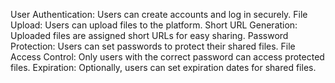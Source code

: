 User Authentication: Users can create accounts and log in securely.
File Upload: Users can upload files to the platform.
Short URL Generation: Uploaded files are assigned short URLs for easy sharing.
Password Protection: Users can set passwords to protect their shared files.
File Access Control: Only users with the correct password can access protected files.
Expiration: Optionally, users can set expiration dates for shared files.